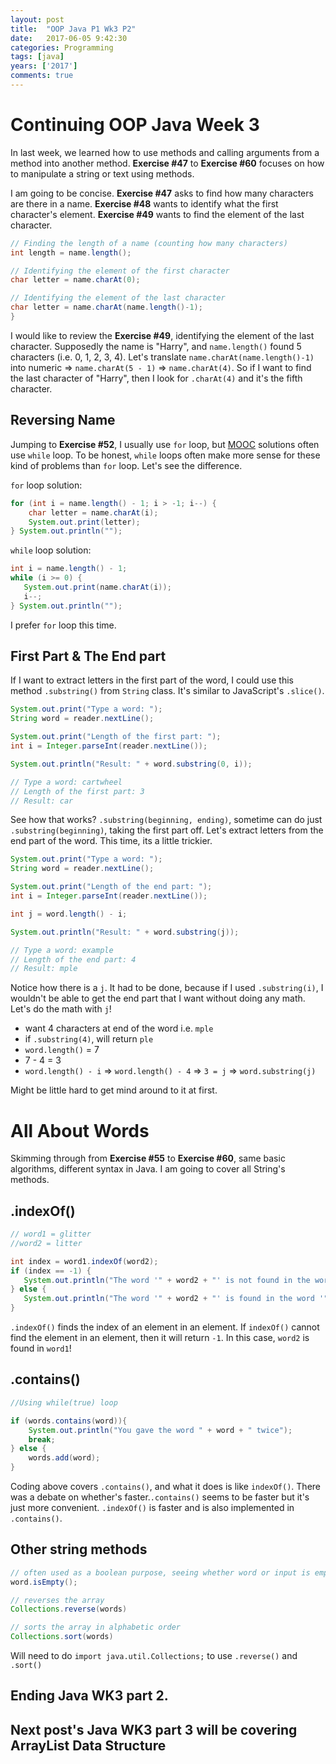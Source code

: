 ```yaml
---
layout: post
title:  "OOP Java P1 Wk3 P2"
date:   2017-06-05 9:42:30
categories: Programming
tags: [java]
years: ['2017']
comments: true
---
```


# Continuing OOP Java Week 3

In last week, we learned how to use methods and calling arguments from a method into another method. <strong>Exercise #47</strong> to <strong>Exercise #60</strong> focuses on how to manipulate a string or text using methods.

I am going to be concise. <strong>Exercise #47</strong> asks to find how many characters are there in a name. <strong>Exercise #48</strong> wants to identify what the first character's element. <strong>Exercise #49</strong> wants to find the element of the last character.


```java
// Finding the length of a name (counting how many characters)
int length = name.length();

// Identifying the element of the first character
char letter = name.charAt(0);

// Identifying the element of the last character
char letter = name.charAt(name.length()-1);
}
```  

I would like to review the <strong>Exercise #49</strong>, identifying the element of the last character. Supposedly the name is "Harry", and `name.length()` found 5 characters (i.e. 0, 1, 2, 3, 4). Let's translate `name.charAt(name.length()-1)` into numeric => `name.charAt(5 - 1)` => `name.charAt(4)`. So if I want to find the last character of "Harry", then I look for `.charAt(4)` and it's the fifth character.

## Reversing Name

Jumping to <strong>Exercise #52</strong>, I usually use `for` loop, but [MOOC][MOOC] solutions often use `while` loop. To be honest, `while` loops often make more sense for these kind of problems than `for` loop. Let's see the difference.

`for` loop solution:

```java
for (int i = name.length() - 1; i > -1; i--) {
    char letter = name.charAt(i);
    System.out.print(letter);
} System.out.println("");
```

`while` loop solution:

```java
int i = name.length() - 1;
while (i >= 0) {
   System.out.print(name.charAt(i));
   i--;
} System.out.println("");
```

I prefer `for` loop this time.

## First Part & The End part

If I want to extract letters in the first part of the word, I could use this method `.substring()` from `String` class. It's similar to JavaScript's `.slice()`.

```java
System.out.print("Type a word: ");
String word = reader.nextLine();

System.out.print("Length of the first part: ");
int i = Integer.parseInt(reader.nextLine());

System.out.println("Result: " + word.substring(0, i));

// Type a word: cartwheel
// Length of the first part: 3
// Result: car
```
See how that works? `.substring(beginning, ending)`, sometime can do just `.substring(beginning)`, taking the first part off. Let's extract letters from the end part of the word. This time, its a little trickier.

```java
System.out.print("Type a word: ");
String word = reader.nextLine();

System.out.print("Length of the end part: ");
int i = Integer.parseInt(reader.nextLine());

int j = word.length() - i;

System.out.println("Result: " + word.substring(j));

// Type a word: example
// Length of the end part: 4
// Result: mple
```

Notice how there is a `j`. It had to be done, because if I used `.substring(i)`, I wouldn't be able to get the end part that I want without doing any math. Let's do the math with `j`!

- want 4 characters at end of the word i.e. `mple`
- if `.substring(4)`, will return `ple`
- `word.length()` = 7
- 7 - 4 = 3
- `word.length() - i` => `word.length() - 4` => `3 = j` => `word.substring(j)`

Might be little hard to get mind around to it at first.

# All About Words

Skimming through from <strong>Exercise #55</strong> to <strong>Exercise #60</strong>, same basic algorithms, different syntax in Java. I am going to cover all String's methods.

## .indexOf()

```java
// word1 = glitter
//word2 = litter

int index = word1.indexOf(word2);
if (index == -1) {
   System.out.println("The word '" + word2 + "' is not found in the word '" + word1 + "'.");
} else {
   System.out.println("The word '" + word2 + "' is found in the word '" + word1 + "'.");
}
```

`.indexOf()` finds the index of an element in an element. If `indexOf()` cannot find the element in an element, then it will return `-1`. In this case, `word2` is found in `word1`!

## .contains()

```java
//Using while(true) loop

if (words.contains(word)){
    System.out.println("You gave the word " + word + " twice");
    break;
} else {
    words.add(word);
}
```

Coding above covers `.contains()`, and what it does is like `indexOf()`. There was a debate on whether's faster.`.contains()` seems to be faster but it's just more convenient. `.indexOf()` is faster and is also implemented in `.contains()`.  

## Other string methods

```java
// often used as a boolean purpose, seeing whether word or input is empty
word.isEmpty();

// reverses the array
Collections.reverse(words)

// sorts the array in alphabetic order
Collections.sort(words)
```

Will need to do `import java.util.Collections;` to use `.reverse()` and `.sort()`

## Ending Java WK3 part 2.

## Next post's Java WK3 part 3 will be covering ArrayList Data Structure

[MOOC]: https://www.mooc.fi/
